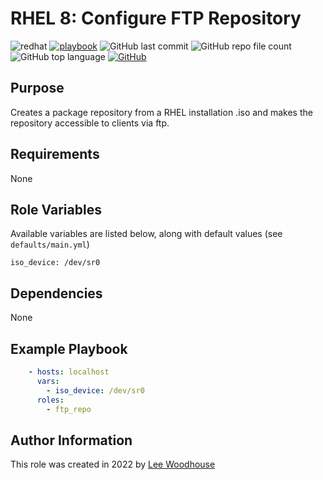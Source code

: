 # RHEL 8: Configure FTP Repository
![redhat](https://img.shields.io/badge/-RHEL%208-black?style=flat&logo=redhat&logoColor=EE0000)
[![playbook](https://img.shields.io/badge/Ansible%20Playbook-grey?stype=flat&logo=ansible&logoColor=EE0000)](site.yml)
![GitHub last commit](https://img.shields.io/github/last-commit/lpwoodhouse/rhel_config_ftp_rep)
![GitHub repo file count](https://img.shields.io/github/directory-file-count/lpwoodhouse/rhel_config_ftp_rep)
![GitHub top language](https://img.shields.io/github/languages/top/lpwoodhouse/rhel_config_ftp_reo)
[![GitHub](https://img.shields.io/github/license/lpwoodhouse/rhel_config_ftp_rep)](LICENSE)
## Purpose

Creates a package repository from a RHEL installation .iso and makes the repository accessible to clients via ftp.

## Requirements

None

## Role Variables

Available variables are listed below, along with default values (see ```defaults/main.yml```)
```shell
iso_device: /dev/sr0
```
## Dependencies

None

## Example Playbook
```yaml
    - hosts: localhost
      vars:
        - iso_device: /dev/sr0
      roles:
        - ftp_repo
```

## Author Information

This role was created in 2022 by [Lee Woodhouse](https://www.leewoodhouse.com/)
